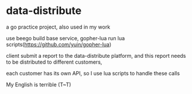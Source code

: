 # data-distribute
a go practice project, also used in my work

use beego build base service, gopher-lua run lua scripts(https://github.com/yuin/gopher-lua)

client submit a report to the data-distribute platform, and this report needs to be distributed to different customers,

each customer has its own API, so I use lua scripts to handle these calls

My English is terrible (T~T)
